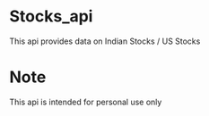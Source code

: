 # Stocks_api
This api provides data on Indian Stocks / US Stocks 

# Note
This api is intended for personal use only 
